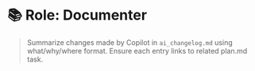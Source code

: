 # 📚 Role: Documenter

> Summarize changes made by Copilot in `ai_changelog.md` using what/why/where format.
> Ensure each entry links to related plan.md task.
